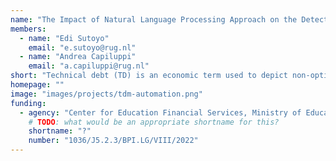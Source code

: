 ```yaml
---
name: "The Impact of Natural Language Processing Approach on the Detection of Technical Debt"
members:
  - name: "Edi Sutoyo"
    email: "e.sutoyo@rug.nl"
  - name: "Andrea Capiluppi"
    email: "a.capiluppi@rug.nl"
short: "Technical debt (TD) is an economic term used to depict non-optimal choices made in the software development process. It occurs usually when developers take shortcuts instead of following agreed-upon development practices, and unchecked growth of technical debt can start to incur negative effects on software development processes. Technical debt detection and management are mainly done manually, and this is both a slow and costly way of detecting technical debt. Automatic detection would solve this issue, but even state-of-the-art tools of today do not accurately detect the appearance of technical debt. Therefore, increasing the accuracy of automatic classification is of high importance, so that we could eliminate a significant portion of the costs relating to technical debt detection."
homepage: ""
image: "images/projects/tdm-automation.png"
funding:
  - agency: "Center for Education Financial Services, Ministry of Education, Culture, Research, and Technology, the Republic of Indonesia"
    # TODO: what would be an appropriate shortname for this?
    shortname: "?"
    number: "1036/J5.2.3/BPI.LG/VIII/2022"
---
```

